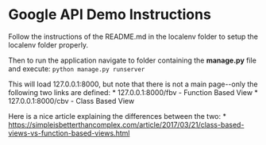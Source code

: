 # Google API Demo Instructions
Follow the instructions of the README.md in the localenv folder to setup the localenv folder properly.

Then to run the application navigate to folder containing the **manage.py** file and execute:
```python manage.py runserver```

This will load 127.0.0.1:8000, but note that there is not a main page--only the following two links are defined:
	* 127.0.0.1:8000/fbv - Function Based View
	* 127.0.0.1:8000/cbv - Class Based View

Here is a nice article explaining the differences between the two:
	* https://simpleisbetterthancomplex.com/article/2017/03/21/class-based-views-vs-function-based-views.html